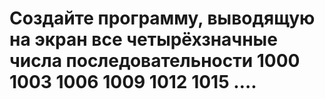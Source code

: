 # Создайте программу, выводящую на экран все четырёхзначные числа последовательности 1000 1003 1006 1009 1012 1015 ….

